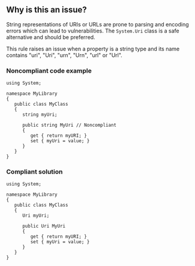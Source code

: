 ## Why is this an issue?

String representations of URIs or URLs are prone to parsing and encoding errors which can lead to vulnerabilities. The `System.Uri`
class is a safe alternative and should be preferred.

This rule raises an issue when a property is a string type and its name contains "uri", "Uri", "urn", "Urn", "url" or "Url".

### Noncompliant code example

    using System;
    
    namespace MyLibrary
    {
       public class MyClass
       {
          string myUri;
    
          public string MyUri // Noncompliant
          {
             get { return myURI; }
             set { myUri = value; }
          }
       }
    }

### Compliant solution

    using System;
    
    namespace MyLibrary
    {
       public class MyClass
       {
          Uri myUri;
    
          public Uri MyUri
          {
             get { return myURI; }
             set { myUri = value; }
          }
       }
    }